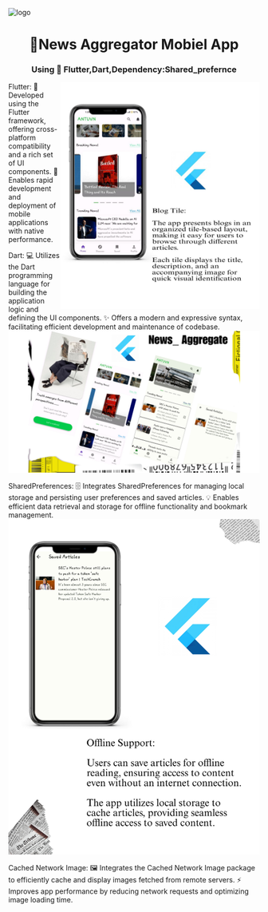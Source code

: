![logo]([https://github.com/athi5622/News_aggregator/blob/main/x1.png](https://github.com/athi5622/e-commerce-athi/blob/main/E-Commerce.png))
<h1 align="center">📰News Aggregator Mobiel App</h1>
<h3 align="center">Using 🚀 Flutter,Dart,Dependency:Shared_prefernce</h3>
<img align="right" alt="" width="400"src="https://github.com/athi5622/News_aggregator/blob/main/photo_2024-02-09_17-15-31%20(2).jpg">

Flutter:
🚀 Developed using the Flutter framework, offering cross-platform compatibility and a rich set of UI components.
📱 Enables rapid development and deployment of mobile applications with native performance.

Dart:
💻 Utilizes the Dart programming language for building the application logic and defining the UI components.
✨ Offers a modern and expressive syntax, facilitating efficient development and maintenance of codebase.
![logo](https://github.com/athi5622/News_aggregator/blob/main/x2.png)




SharedPreferences:
🗄️ Integrates SharedPreferences for managing local storage and persisting user preferences and saved articles.
💡 Enables efficient data retrieval and storage for offline functionality and bookmark management.
![logo](https://github.com/athi5622/News_aggregator/blob/main/x6.png)


Cached Network Image:
🖼️ Integrates the Cached Network Image package to efficiently cache and display images fetched from remote servers.
⚡ Improves app performance by reducing network requests and optimizing image loading time.






